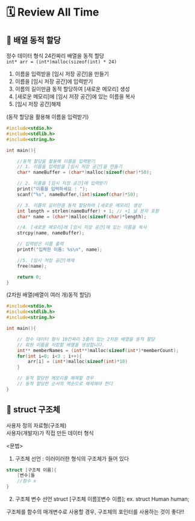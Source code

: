 # 🗓️ Review All Time

## 💠 배열 동적 할당

정수 데이터 형식 24칸짜리 배열을 동적 할당  
`int* arr = (int*)malloc(sizeof(int) * 24)`

1. 이름을 입력받을 [임시 저장 공간]을 만들기
2. 이름을 [임시 저장 공간]에 입력받기
3. 이름의 길이만큼 동적 할당하여 [새로운 메모리] 생성
4. [새로운 메모리]에 [임시 저장 공간]에 있는 이름을 복사
5. [임시 저장 공간]해제

(동작 할당을 활용해 이름을 입력받기)

```c
#include<stdio.h>
#include<stdlib.h>
#include<string.h>

int main(){

    //동적 할당을 활용해 이름을 입력받기
    // 1. 이름을 입력받을 [임시 저장 공간]을 만들기
    char* nameBuffer = (char*)malloc(sizeof(char)*50);

    // 2. 이름을 [임시 저장 공간]에 입력받기
    print("이름을 입력하세요 : ");
    scanf("%s", nameBuffer,(int)sizeof(char)*50);

    // 3. 이름의 길이만큼 동적 할당하여 [새로운 메모리] 생성
    int length = strlen(nameBuffer) + 1; // +1 널 문자 포함
    char* name = (char*)malloc(sizeof(char)*length);

    //4. [새로운 메모리]에 [임시 저장 공간]에 있는 이름을 복사
    strcpy(name, nameBuffer);

    // 입력받은 이름 출력
    printf("입력한 이름: %s\n", name);

    //5. [임시 저장 공간]해제
    free(name);

    return 0;
}
```

(2차원 배열(배열이 여러 개)동적 할당)

```c
#include<stdio.h>
#include<stdlib.h>
#include<string.h>

int main(){

    // 정수 데이터 형식 10칸짜리 3줄이 있는 2차원 배열을 동적 할당
    // 회원 이름을 저장할 배열을 생성합니다.
    int** memberNames = (int**)malloc(sizeof(int*)*memberCount);
    for(int i=0; i<3 ; i++){
        arr[i] = (int*)malloc(sizeof(int)*10)
    }

    // 동적 할당한 메모리를 해제할 경우
    // 동적 할당한 순서의 역순으로 해제해야 한다
}
```

## 💠 struct 구조체

사용자 정의 자료형(구조체)  
사용자(개발자)가 직접 만든 데이터 형식

<문법>

1. 구조체 선언 : 이러이러한 형식의 구조체가 들어 있다

```c
struct [구조체 이름]{
    [변수]들
    //함수 x
}
```

2. 구조체 변수 선언
   struct [구조체 이름][변수 이름];
   ex. struct Human human;

구조체를 함수의 매개변수로 사용할 경우, 구조체의 포인터를 사용하는 것이 좋다‼️
